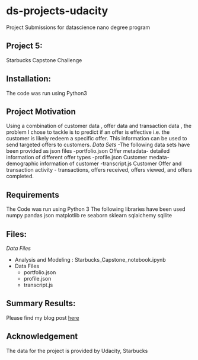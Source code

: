# ds-projects-udacity
Project Submissions for datascience nano degree program
## Project 5:
Starbucks Capstone Challenge
## Installation:
The code was run using Python3
## Project Motivation
Using a combination of customer data , offer data and transaction data , the problem I chose to tackle is to predict if an offer is effective i.e. the customer is likely redeem a specific offer.
This information can be used to send targeted offers to customers.
*Data Sets*
-The following data sets have been provided as json files
 -portfolio.json Offer metadata- detailed information of different offer types
 -profile.json Customer medata- demographic information of customer
 -transcript.js Customer Offer and transaction activity - transactions, offers received, offers viewed, and offers completed.
## Requirements
The Code was run using Python 3
The following libraries have been used
numpy
pandas
json
matplotlib
re
seaborn
sklearn
sqlalchemy
sqllite

## Files:
*Data Files*
- Analysis and Modeling : Starbucks_Capstone_notebook.ipynb
- Data Files
  - portfolio.json
  - profile.json
  - transcript.js

## Summary Results:
Please find my blog post [here](https://medium.com/@reshma.alex/effectiveness-of-offers-starbucks-customers-bd8856993c57)

## Acknowledgement
The data for the project is provided by Udacity, Starbucks